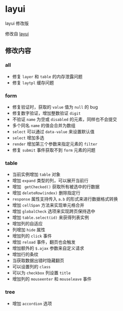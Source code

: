 # layui
layui 修改版

修改自 [layui](https://github.com/sentsin/layui/)

## 修改内容

### all

- 修复 `layer` 和 `table` 的内存泄露问题
- 修复 `laytpl` 缓存问题

### form

- 修复验证时，获取的 `value` 值为 `null` 的 bug
- 修复数字验证，增加整数验证 `digit`
- 不验证 `name` 为空或 `disabled` 的元素，同样也不会提交
- 多个同名 `name` 的值会合并为数组
- `select` 可以通过 `data-value` 来设置默认值
- `select` 增加多选
- `render` 增加第三个参数来指定元素的 `filter`
- 修复 `submit` 事件获取不到 `form` 元素的问题

### table

- 当前实例增加 `table` 对象
- 增加 `expand` 类型的列，可以展开当前行
- 增加 ` getChecked()` 获取所有被选中的行数据
- 增加 `deleteRow(index)` 删除指定行
- `response` 属性支持传入 `a.b` 的形式来进行数据格式转换
- 增加 `cellSpan` 方法来实现单元格合并
- 增加 `globalCheck` 选项来实现跨页保持选中
- 增加 `table.select(id)` 来获得列表实例
- 增加列的自适应
- 列增加 `hide` 属性
- 增加列的 `click` 事件
- 增加 `reload` 事件，翻页也会触发
- 增加额外的 `$.ajax` 参数来自定义请求
- 增加行的条纹
- 当获取数据出错时隐藏翻页
- 可以设置列的 `class`
- 可以为 `checkbox` 列设置 `title`
- 增加列的 `mouseenter` 和 `mouseleave` 事件

### tree

- 增加 `accordion` 选项